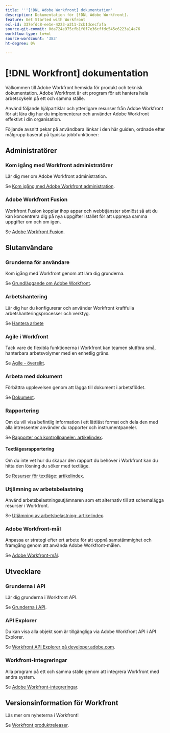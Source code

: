 ```yaml
---
title: '''[!DNL Adobe Workfront] dokumentation'
description: Dokumentation för [!DNL Adobe Workfront].
feature: Get Started with Workfront
exl-id: 337efdc8-ee1e-4223-a211-2cb1dcecfafa
source-git-commit: 0da724e975cfb1f0f7e36cffdc545c6223a14a76
workflow-type: tm+mt
source-wordcount: '383'
ht-degree: 0%

---
```


# [!DNL Workfront] dokumentation

Välkommen till Adobe Workfront hemsida för produkt och teknisk dokumentation. Adobe Workfront är ett program för att hantera hela arbetscykeln på ett och samma ställe.

Använd följande hjälpartiklar och ytterligare resurser från Adobe Workfront för att lära dig hur du implementerar och använder Adobe Workfront effektivt i din organisation.

Följande avsnitt pekar på användbara länkar i den här guiden, ordnade efter målgrupp baserat på typiska jobbfunktioner:

## Administratörer

### Kom igång med Workfront administratörer

Lär dig mer om Adobe Workfront administration.

Se [Kom igång med Adobe Workfront administration](/help/quicksilver/administration-and-setup/get-started-wf-administration/get-started-with-wf-administration.md).

### Adobe Workfront Fusion

Workfront Fusion kopplar ihop appar och webbtjänster sömlöst så att du kan koncentrera dig på nya uppgifter istället för att upprepa samma uppgifter om och om igen.

Se [Adobe Workfront Fusion](/help/quicksilver/workfront-fusion/workfront-fusion-2.md).

## Slutanvändare

### Grunderna för användare

Kom igång med Workfront genom att lära dig grunderna.

Se [Grundläggande om Adobe Workfront](/help/quicksilver/workfront-basics/workfront-basics.md).

### Arbetshantering

Lär dig hur du konfigurerar och använder Workfront kraftfulla arbetshanteringsprocesser och verktyg.

Se [Hantera arbete](/help/quicksilver/manage-work/manage-work.md)


### Agile i Workfront

Tack vare de flexibla funktionerna i Workfront kan teamen slutföra små, hanterbara arbetsvolymer med en enhetlig gräns.

Se [Agile - översikt](/help/quicksilver/agile/agile-overview.md).

### Arbeta med dokument

Förbättra upplevelsen genom att lägga till dokument i arbetsflödet.

Se [Dokument](/help/quicksilver/documents/documents-overview.md).

### Rapportering

Om du vill visa befintlig information i ett lättläst format och dela den med alla intressenter använder du rapporter och instrumentpaneler.

Se [Rapporter och kontrollpaneler: artikelindex](/help/quicksilver/reports-and-dashboards/reports-and-dashboards-overview.md).

#### Textlägesrapportering

Om du inte vet hur du skapar den rapport du behöver i Workfront kan du hitta den lösning du söker med textläge.

Se [Resurser för textläge: artikelindex](/help/quicksilver/reports-and-dashboards/reports/text-mode/text-mode-resources.md).

### Utjämning av arbetsbelastning

Använd arbetsbelastningsutjämnaren som ett alternativ till att schemalägga resurser i Workfront.

Se [Utjämning av arbetsbelastning: artikelindex](/help/quicksilver/resource-mgmt/workload-balancer/workload-balancer.md).

### Adobe Workfront-mål

Anpassa er strategi efter ert arbete för att uppnå samstämmighet och framgång genom att använda Adobe Workfront-målen.

Se [Adobe Workfront-mål](/help/quicksilver/workfront-goals/workfront-goals.md).

## Utvecklare

### Grunderna i API

Lär dig grunderna i Workfront API.

Se [Grunderna i API](/help/quicksilver/wf-api/general/api-basics.md).

### API Explorer

Du kan visa alla objekt som är tillgängliga via Adobe Workfront API i API Explorer.

Se [Workfront API Explorer på developer.adobe.com](https://developer.adobe.com/workfront/api-explorer/).

### Workfront-integreringar

Alla program på ett och samma ställe genom att integrera Workfront med andra system.

Se [Adobe Workfront-integreringar](/help/quicksilver/workfront-integrations-and-apps/workfront-integrations.md).

## Versionsinformation för Workfront

Läs mer om nyheterna i Workfront!

Se [Workfront produktreleaser](/help/quicksilver/product-announcements/product-releases/product-releases.md).